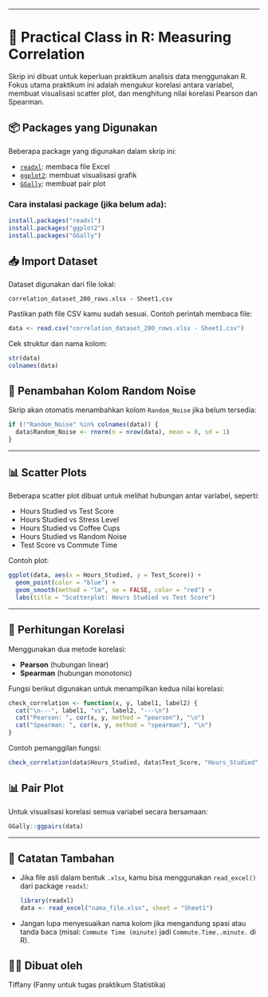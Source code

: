 
---
# 🧪 Practical Class in R: Measuring Correlation

Skrip ini dibuat untuk keperluan praktikum analisis data menggunakan R. Fokus utama praktikum ini adalah mengukur korelasi antara variabel, membuat visualisasi scatter plot, dan menghitung nilai korelasi Pearson dan Spearman.



## 📦 Packages yang Digunakan

Beberapa package yang digunakan dalam skrip ini:

- [`readxl`](https://cran.r-project.org/web/packages/readxl/index.html): membaca file Excel
- [`ggplot2`](https://ggplot2.tidyverse.org/): membuat visualisasi grafik
- [`GGally`](https://ggobi.github.io/ggally/): membuat pair plot

### Cara instalasi package (jika belum ada):
```r
install.packages("readxl")
install.packages("ggplot2")
install.packages("GGally")
````



## 📥 Import Dataset

Dataset digunakan dari file lokal:

```
correlation_dataset_200_rows.xlsx - Sheet1.csv
```

Pastikan path file CSV kamu sudah sesuai. Contoh perintah membaca file:

```r
data <- read.csv("correlation_dataset_200_rows.xlsx - Sheet1.csv")
```

Cek struktur dan nama kolom:

```r
str(data)
colnames(data)
```




## 🔀 Penambahan Kolom Random Noise

Skrip akan otomatis menambahkan kolom `Random_Noise` jika belum tersedia:

```r
if (!"Random_Noise" %in% colnames(data)) {
  data$Random_Noise <- rnorm(n = nrow(data), mean = 0, sd = 1)
}
```

---


## 📊 Scatter Plots

Beberapa scatter plot dibuat untuk melihat hubungan antar variabel, seperti:

* Hours Studied vs Test Score
* Hours Studied vs Stress Level
* Hours Studied vs Coffee Cups
* Hours Studied vs Random Noise
* Test Score vs Commute Time

Contoh plot:

```r
ggplot(data, aes(x = Hours_Studied, y = Test_Score)) +
  geom_point(color = "blue") +
  geom_smooth(method = "lm", se = FALSE, color = "red") +
  labs(title = "Scatterplot: Hours Studied vs Test Score")
```

---


## 🧮 Perhitungan Korelasi

Menggunakan dua metode korelasi:

* **Pearson** (hubungan linear)
* **Spearman** (hubungan monotonic)

Fungsi berikut digunakan untuk menampilkan kedua nilai korelasi:

```r
check_correlation <- function(x, y, label1, label2) {
  cat("\n---", label1, "vs", label2, "---\n")
  cat("Pearson: ", cor(x, y, method = "pearson"), "\n")
  cat("Spearman: ", cor(x, y, method = "spearman"), "\n")
}
```

Contoh pemanggilan fungsi:

```r
check_correlation(data$Hours_Studied, data$Test_Score, "Hours_Studied", "Test_Score")
```


## 📊 Pair Plot

Untuk visualisasi korelasi semua variabel secara bersamaan:

```r
GGally::ggpairs(data)
```

---


## 📌 Catatan Tambahan

* Jika file asli dalam bentuk `.xlsx`, kamu bisa menggunakan `read_excel()` dari package `readxl`:
  ```r
  library(readxl)
  data <- read_excel("nama_file.xlsx", sheet = "Sheet1")
  ```
* Jangan lupa menyesuaikan nama kolom jika mengandung spasi atau tanda baca (misal: `Commute Time (minute)` jadi `Commute.Time..minute.` di R).



## 👩‍💻 Dibuat oleh
 
Tiffany
(Fanny untuk tugas praktikum Statistika)


